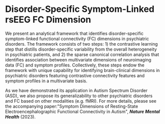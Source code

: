 # Disorder-Specific Symptom-Linked rsEEG FC Dimension

We present an analytical framework that identifies disorder-specific symptom-linked functional connectivity (FC) dimensions in psychiatric disorders. The framework consists of two steps: 1) the contrastive learning step that distills disorder-specific variability from the overall heterogeneity in psychiatric patients, and 2) the sparse canonical correlation analysis that identifies association between multivariate dimensions of neuroimaging data (FC) and symptom profiles. Collectively, these steps endow the framework with unique capability for identifying brain-clinical dimensions in psychiatric disorders featuring contrastive connectivity features and symptom profiles in a multivariate basis. 

As we have demonstrated its application in Autism Spectrum Disorder (ASD), we also propose its generalizability to other psychiatric disorders and FC based on other modalities (e.g. fMRI). For more details, please see the accompanying paper:"Symptom Dimensions of Resting-State Electroencephalographic Functional Connectivity in Autism", **_Nature Mental Health_** (2023).
